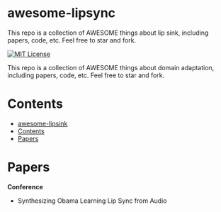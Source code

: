# awesome-lipsync
This repo is a collection of AWESOME things about lip sink, including papers, code, etc. Feel free to star and fork.

[![MIT License](https://img.shields.io/badge/license-MIT-green.svg)](https://opensource.org/licenses/MIT) 

This repo is a collection of AWESOME things about domain adaptation, including papers, code, etc. Feel free to star and fork.

# Contents
- [awesome-lipsink](#awesome-lipsink)
- [Contents](#contents)
- [Papers](#papers)


# Papers
**Conference**
- Synthesizing Obama Learning Lip Sync from Audio
